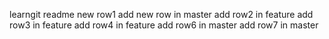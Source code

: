 learngit readme
new row1
add new row in master
add row2 in feature
add row3 in feature
add row4 in feature
add row6 in master
add row7 in master
